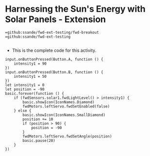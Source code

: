 # Harnessing the Sun's Energy with Solar Panels - Extension
```package
=github:ssande/fwd-ext-testing/fwd-breakout
=github:ssande/fwd-ext-testing
```
## 
* This is the complete code for this activity.
```template
input.onButtonPressed(Button.A, function () {
    intensity1 = 90
})
input.onButtonPressed(Button.B, function () {
    intensity1 = 50
})
let intensity1 = 0
let position = -90
basic.forever(function () {
    if (fwdSensors.solar1.fwdLightLevel() > intensity1) {
        basic.showIcon(IconNames.Diamond)
        fwdMotors.leftServo.fwdSetEnabled(false)
    } else {
        basic.showIcon(IconNames.SmallDiamond)
        position += 10
        if (position > 90) {
            position = -90
        }
        fwdMotors.leftServo.fwdSetAngle(position)
        basic.pause(20)
    }
})
```
